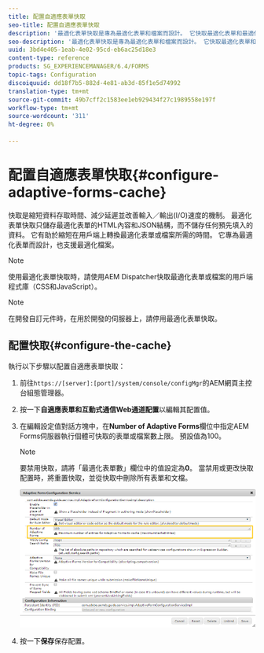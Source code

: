 ```yaml
---
title: 配置自適應表單快取
seo-title: 配置自適應表單快取
description: '最適化表單快取是專為最適化表單和檔案而設計。 它快取最適化表單和最適化檔案，以縮短在用戶端上轉換最適化表單或檔案所需的時間。 '
seo-description: '最適化表單快取是專為最適化表單和檔案而設計。 它快取最適化表單和最適化檔案，以縮短在用戶端上轉換最適化表單或檔案所需的時間。 '
uuid: 3bd4e405-1eab-4e02-95cd-eb6ac25d18e3
content-type: reference
products: SG_EXPERIENCEMANAGER/6.4/FORMS
topic-tags: Configuration
discoiquuid: dd18f7b5-882d-4e81-ab3d-85f1e5d74992
translation-type: tm+mt
source-git-commit: 49b7cff2c1583ee1eb929434f27c1989558e197f
workflow-type: tm+mt
source-wordcount: '311'
ht-degree: 0%

---
```



# 配置自適應表單快取{#configure-adaptive-forms-cache}

快取是縮短資料存取時間、減少延遲並改善輸入／輸出(I/O)速度的機制。 最適化表單快取只儲存最適化表單的HTML內容和JSON結構，而不儲存任何預先填入的資料。 它有助於縮短在用戶端上轉換最適化表單或檔案所需的時間。 它專為最適化表單而設計，也支援最適化檔案。

>[!NOTE]
>
>使用最適化表單快取時，請使用AEM Dispatcher快取最適化表單或檔案的用戶端程式庫（CSS和JavaScript）。

>[!NOTE]
>
>在開發自訂元件時，在用於開發的伺服器上，請停用最適化表單快取。

## 配置快取{#configure-the-cache}

執行以下步驟以配置自適應表單快取：

1. 前往`https://[server]:[port]/system/console/configMgr`的AEM網頁主控台組態管理器。
1. 按一下&#x200B;**自適應表單和互動式通信Web通道配置**&#x200B;以編輯其配置值。
1. 在編輯設定值對話方塊中，在&#x200B;**Number of Adaptive Forms**&#x200B;欄位中指定AEM Forms伺服器執行個體可快取的表單或檔案數上限。 預設值為100。

   >[!NOTE]
   >
   >要禁用快取，請將「最適化表單數」欄位中的值設定為&#x200B;**0**。 當禁用或更改快取配置時，將重置快取，並從快取中刪除所有表單和文檔。

   ![最適化表單HTML快取的設定對話方塊](assets/cache-configuration-edit.png)

1. 按一下&#x200B;**保存**&#x200B;保存配置。

